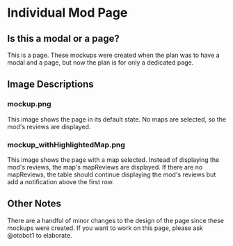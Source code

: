 # Individual Mod Page

## Is this a modal or a page?

This is a page. These mockups were created when the plan was to have a modal and a page, but now the plan is for only a dedicated page.


## Image Descriptions

### mockup.png

This image shows the page in its default state. No maps are selected, so the mod's reviews are displayed.


### mockup_withHighlightedMap.png

This image shows the page with a map selected. Instead of displaying the mod's reviews, the map's mapReviews are displayed. If there are no mapReviews, the table should continue displaying the mod's reviews but add a notification above the first row.


## Other Notes

There are a handful of minor changes to the design of the page since these mockups were created. If you want to work on this page, please ask @otobot1 to elaborate.